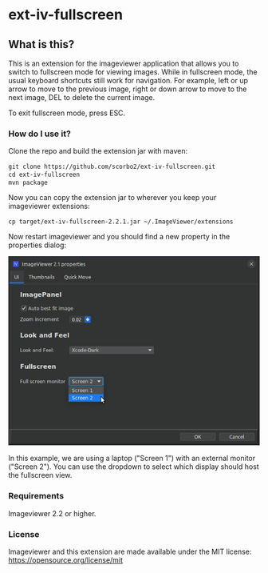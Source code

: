 # ext-iv-fullscreen

## What is this?

This is an extension for the imageviewer application that allows you to switch to fullscreen
mode for viewing images. While in fullscreen mode, the usual keyboard shortcuts still work
for navigation. For example, left or up arrow to move to the previous image, right or down arrow
to move to the next image, DEL to delete the current image. 

To exit fullscreen mode, press ESC.

### How do I use it?

Clone the repo and build the extension jar with maven:

```shell
git clone https://github.com/scorbo2/ext-iv-fullscreen.git
cd ext-iv-fullscreen
mvn package
```

Now you can copy the extension jar to wherever you keep your imageviewer extensions:

```shell
cp target/ext-iv-fullscreen-2.2.1.jar ~/.ImageViewer/extensions
```

Now restart imageviewer and you should find a new property in the properties dialog:

![Properties screenshot](properties-screenshot.jpg "Properties screenshot")

In this example, we are using a laptop ("Screen 1") with an external monitor ("Screen 2").
You can use the dropdown to select which display should host the fullscreen view.

### Requirements

Imageviewer 2.2 or higher.

### License

Imageviewer and this extension are made available under the MIT license: https://opensource.org/license/mit
